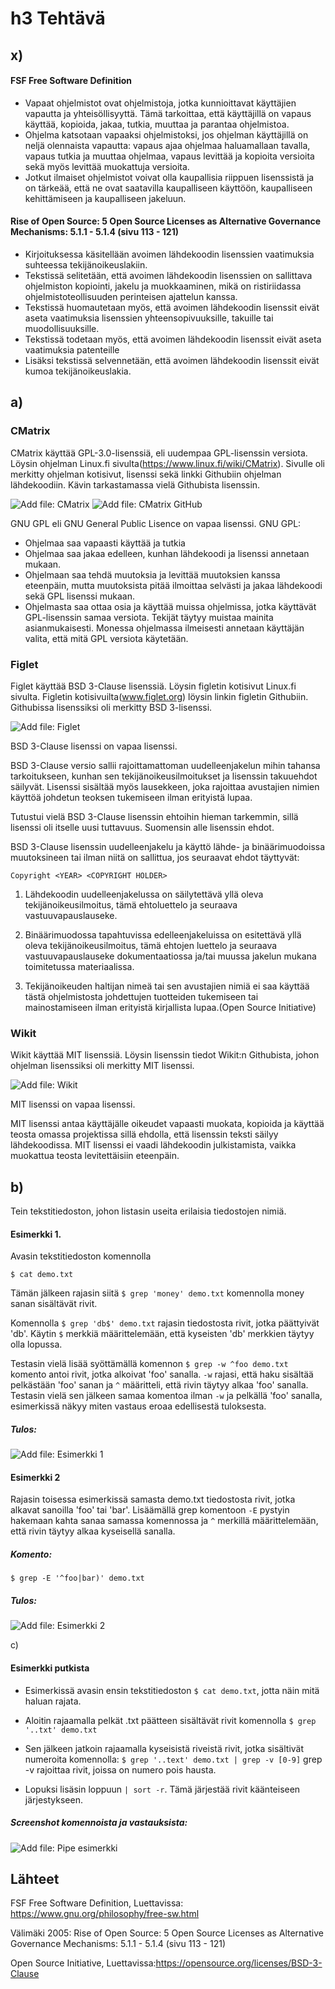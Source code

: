 # h3 Tehtävä

## x)

#### FSF Free Software Definition

- Vapaat ohjelmistot ovat ohjelmistoja, jotka kunnioittavat käyttäjien vapautta ja yhteisöllisyyttä. Tämä tarkoittaa, että käyttäjillä on vapaus käyttää, kopioida, jakaa, tutkia, muuttaa ja parantaa ohjelmistoa.
- Ohjelma katsotaan vapaaksi ohjelmistoksi, jos ohjelman käyttäjillä on neljä olennaista vapautta: vapaus ajaa ohjelmaa haluamallaan tavalla, vapaus tutkia ja muuttaa ohjelmaa, vapaus levittää ja kopioita versioita sekä myös levittää muokattuja versioita.
- Jotkut ilmaiset ohjelmistot voivat olla kaupallisia riippuen lisenssistä ja on tärkeää, että ne ovat saatavilla kaupalliseen käyttöön, kaupalliseen kehittämiseen ja kaupalliseen jakeluun.

#### Rise of Open Source: 5 Open Source Licenses as Alternative Governance Mechanisms: 5.1.1 - 5.1.4 (sivu 113 - 121)

- Kirjoituksessa käsitellään avoimen lähdekoodin lisenssien vaatimuksia suhteessa tekijänoikeuslakiin. 
- Tekstissä selitetään, että avoimen lähdekoodin lisenssien on sallittava ohjelmiston kopiointi, jakelu ja muokkaaminen, mikä on ristiriidassa ohjelmistoteollisuuden perinteisen ajattelun kanssa.
- Tekstissä huomautetaan myös, että avoimen lähdekoodin lisenssit eivät aseta vaatimuksia lisenssien yhteensopivuuksille, takuille tai muodollisuuksille. 
- Tekstissä todetaan myös, että avoimen lähdekoodin lisenssit eivät aseta vaatimuksia patenteille
- Lisäksi tekstissä selvennetään, että avoimen lähdekoodin lisenssit eivät kumoa tekijänoikeuslakia.

## a)

### CMatrix

CMatrix käyttää GPL-3.0-lisenssiä, eli uudempaa GPL-lisenssin versiota.
Löysin ohjelman Linux.fi sivulta(https://www.linux.fi/wiki/CMatrix). Sivulle oli merkitty ohjelman kotisivut, lisenssi sekä linkki Githubiin ohjelman lähdekoodiin. Kävin tarkastamassa vielä Githubista lisenssin.

![Add file: CMatrix](cmatrix-wiki.png)
![Add file: CMatrix GitHub](cmatrix-git.png)

GNU GPL eli GNU General Public Lisence on vapaa lisenssi. 
GNU GPL:
  - Ohjelmaa saa vapaasti käyttää ja tutkia
  - Ohjelmaa saa jakaa edelleen, kunhan lähdekoodi ja lisenssi annetaan mukaan.
  - Ohjelmaan saa tehdä muutoksia ja levittää muutoksien kanssa eteenpäin, mutta muutoksista pitää ilmoittaa selvästi ja jakaa lähdekoodi sekä GPL lisenssi         mukaan.
  - Ohjelmasta saa ottaa osia ja käyttää muissa ohjelmissa, jotka käyttävät GPL-lisenssin samaa versiota. Tekijät täytyy muistaa mainita asianmukaisesti. Monessa ohjelmassa ilmeisesti annetaan käyttäjän valita, että mitä GPL versiota käytetään.
  
 ### Figlet 
 
 Figlet käyttää BSD 3-Clause lisenssiä.
 Löysin figletin kotisivut Linux.fi sivulta. Figletin kotisivuilta(www.figlet.org) löysin linkin figletin Githubiin. Githubissa lisenssiksi oli merkitty BSD 3-lisenssi.
 
 ![Add file: Figlet](figlet-lisenssi.png)
 
BSD 3-Clause lisenssi on vapaa lisenssi.

BSD 3-Clause versio sallii rajoittamattoman uudelleenjakelun mihin tahansa tarkoitukseen, kunhan sen tekijänoikeusilmoitukset ja lisenssin takuuehdot säilyvät. Lisenssi sisältää myös lausekkeen, joka rajoittaa avustajien nimien käyttöä johdetun teoksen tukemiseen ilman erityistä lupaa.

Tutustui vielä BSD 3-Clause lisenssin ehtoihin hieman tarkemmin, sillä lisenssi oli itselle uusi tuttavuus. Suomensin alle lisenssin ehdot.
 
BSD 3-Clause lisenssin uudelleenjakelu ja käyttö lähde- ja binäärimuodoissa muutoksineen tai ilman niitä on sallittua, jos seuraavat ehdot täyttyvät:

    Copyright <YEAR> <COPYRIGHT HOLDER>

1. Lähdekoodin uudelleenjakelussa on säilytettävä yllä oleva tekijänoikeusilmoitus, tämä ehtoluettelo ja seuraava vastuuvapauslauseke.

2. Binäärimuodossa tapahtuvissa edelleenjakeluissa on esitettävä yllä oleva tekijänoikeusilmoitus, tämä ehtojen luettelo ja seuraava vastuuvapauslauseke dokumentaatiossa ja/tai muussa jakelun mukana toimitetussa materiaalissa.

3. Tekijänoikeuden haltijan nimeä tai sen avustajien nimiä ei saa käyttää tästä ohjelmistosta johdettujen tuotteiden tukemiseen tai mainostamiseen ilman erityistä kirjallista lupaa.(Open Source Initiative)

### Wikit

Wikit käyttää MIT lisenssiä.
Löysin lisenssin tiedot Wikit:n Githubista, johon ohjelman lisenssiksi oli merkitty MIT lisenssi.

![Add file: Wikit](wikit-lisenssi.png)

MIT lisenssi on vapaa lisenssi. 

MIT lisenssi antaa käyttäjälle oikeudet vapaasti muokata, kopioida ja käyttää teosta omassa projektissa sillä ehdolla, että lisenssin teksti säilyy lähdekoodissa. MIT lisenssi ei vaadi lähdekoodin julkistamista, vaikka muokattua teosta levitettäisiin eteenpäin.

## b)

Tein tekstitiedoston, johon listasin useita erilaisia tiedostojen nimiä.

#### Esimerkki 1.

Avasin tekstitiedoston komennolla 

    $ cat demo.txt
    
Tämän jälkeen rajasin siitä ``$ grep 'money' demo.txt`` komennolla money sanan sisältävät rivit.

Komennolla ``$ grep 'db$' demo.txt`` rajasin tiedostosta rivit, jotka päättyivät 'db'. Käytin ``$`` merkkiä määrittelemään, että kyseisten 'db' merkkien täytyy olla lopussa.

Testasin vielä lisää syöttämällä komennon ``$ grep -w ^foo demo.txt`` komento antoi rivit, jotka alkoivat 'foo' sanalla. ``-w`` rajasi, että haku sisältää pelkästään 'foo' sanan ja ``^`` määritteli, että rivin täytyy alkaa 'foo' sanalla.
Testasin vielä sen jälkeen samaa komentoa ilman ``-w`` ja pelkällä 'foo' sanalla, esimerkissä näkyy miten vastaus eroaa edellisestä tuloksesta.

##### Tulos:

![Add file: Esimerkki 1](esimerkki-b.png)

#### Esimerkki 2

Rajasin toisessa esimerkissä samasta demo.txt tiedostosta rivit, jotka alkavat sanoilla 'foo' tai 'bar'. Lisäämällä grep komentoon ``-E`` pystyin hakemaan kahta sanaa samassa komennossa ja ``^`` merkillä määrittelemään, että rivin täytyy alkaa kyseisellä sanalla.

##### Komento:

    $ grep -E '^foo|bar)' demo.txt

##### Tulos:
![Add file: Esimerkki 2](esimerkki-b-2.png)


c)
#### Esimerkki putkista

- Esimerkissä avasin ensin tekstitiedoston ``$ cat demo.txt``, jotta näin mitä haluan rajata.
 
- Aloitin rajaamalla pelkät .txt päätteen sisältävät rivit komennolla ``$ grep '..txt' demo.txt``
 
- Sen jälkeen jatkoin rajaamalla kyseisistä riveistä rivit, jotka sisältivät numeroita komennolla: ``$ grep '..text' demo.txt | grep -v [0-9]`` grep -v rajoittaa rivit, joissa on numero pois hausta.

- Lopuksi lisäsin loppuun ``| sort -r``. Tämä järjestää rivit käänteiseen järjestykseen.

##### Screenshot komennoista ja vastauksista:

![Add file: Pipe esimerkki](pipe-esimerkki.png)

## Lähteet
FSF Free Software Definition, Luettavissa: https://www.gnu.org/philosophy/free-sw.html

Välimäki 2005: Rise of Open Source: 5 Open Source Licenses as Alternative Governance Mechanisms: 5.1.1 - 5.1.4 (sivu 113 - 121)

Open Source Initiative, Luettavissa:https://opensource.org/licenses/BSD-3-Clause
